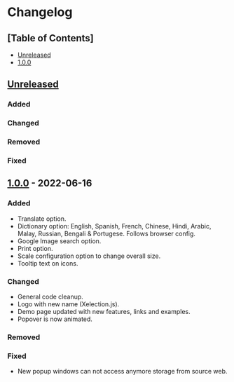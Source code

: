 # Changelog

## [Table of Contents]
- [Unreleased](#unreleased)
- [1.0.0](#100---2022-06-16)

## [Unreleased][]
### Added
### Changed
### Removed
### Fixed

## [1.0.0] - 2022-06-16
### Added
- Translate option.
- Dictionary option: English, Spanish, French, Chinese, Hindi, Arabic, Malay, Russian, Bengali & Portugese. Follows browser config.
- Google Image search option.
- Print option.
- Scale configuration option to change overall size.
- Tooltip text on icons.
### Changed
- General code cleanup.
- Logo with new name (Xelection.js).
- Demo page updated with new features, links and examples.
- Popover is now animated.
### Removed
### Fixed
- New popup windows can not access anymore storage from source web.

[Unreleased]: https://github.com/regorxxx/Xelection-js/compare/v1.0.0...HEAD
[1.0.0]: https://github.com/regorxxx/Xelection-js/compare/69d2868...v1.0.0
